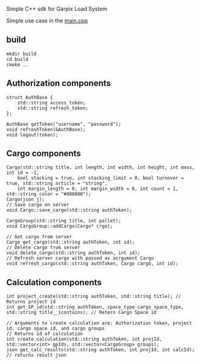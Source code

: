 Simple C++ sdk for Garpix Load System

Simple use case in the [main.cpp](https://github.com/Vindalamar/gls_sdk/blob/main/main.cpp)

## build
```shell
mkdir build
cd build
cmake ..
```
## Authorization components
```shell
struct AuthBase {
    std::string access_token;
    std::string refresh_token;
};

AuthBase getToken("username", "password");
void refreshToken(&AuthBase);
void logout(token);
```

## Cargo components

```shell
Cargo(std::string title, int length, int width, int height, int mass, int id = -1,
    bool stacking = true, int stacking_limit = 0, bool turnover = true, std::string article = "string", 
    int margin_length = 0, int margin_width = 0, int count = 1, std::string color = "#808080");
Cargo(json j);
// Save cargo on server
void Cargo::save_cargo(std::string authToken);

CargoGroup(std::string title, int pallet);
void CargoGroup::addCargo(Cargo* crgo);

// Get cargo from server
Cargo get_cargo(std::string authToken, int id); 
// Delete cargo from server
void delete_cargo(std::string authToken, int id); 
// Refresh server cargo with passed as asrgument Cargo
void refresh_cargo(std::string authToken, Cargo cargo, int id);
```
## Calculation components

```shell
int project_create(std::string authToken, std::string title); // Returns project id
int get_GP_id(std::string authToken, space_type cargo_space_type, std::string title__icontains); // Retern Cargo Space id

// Arguments to create calculation are: Authorization token, project id, cargo space id, and cargo groups
// Returns id of calculation
int create_calculation(std::string authToken, int projId, std::vector<int> gpIds, std::vector<CargoGroup> groups);
json get_calc_results(std::string authToken, int projId, int calcId); // returns result json
```
